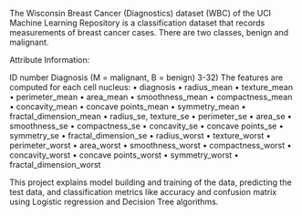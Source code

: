 The Wisconsin Breast Cancer (Diagnostics) dataset (WBC) of the UCI Machine Learning Repository is a classification dataset that records measurements of breast cancer cases. There are two classes, benign and malignant.

Attribute Information:

ID number Diagnosis (M = malignant, B = benign) 3-32) 
The features are computed for each cell nucleus: • diagnosis • radius_mean • texture_mean • perimeter_mean • area_mean • smoothness_mean • compactness_mean • concavity_mean • concave points_mean • symmetry_mean • fractal_dimension_mean • radius_se, texture_se • perimeter_se • area_se • smoothness_se • compactness_se • concavity_se • concave points_se • symmetry_se • fractal_dimension_se • radius_worst • texture_worst • perimeter_worst • area_worst • smoothness_worst • compactness_worst • concavity_worst • concave points_worst • symmetry_worst • fractal_dimension_worst

This project explains model building and training of the data, predicting the test data, and classification metrics like accuracy and confusion matrix using Logistic regression and Decision Tree algorithms.